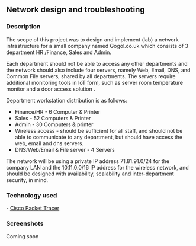 <h2> Network design and troubleshooting </h2>

<h3> Description </h3>

<p>The scope of this project was to design and implement (lab) a network infrastructure for a small company named Gogol.co.uk which consists of 3 department HR /Finance, Sales and Admin. </p>
<p>Each department should not be able to access any other departments and the network should also include four servers, namely Web, Email, DNS, and Common File servers, shared by all departments. The servers require additional monitoring tools in IoT form, such as server room temperature monitor and a door access solution .</p>

<p>Department workstation distribution is as follows:</P>
<ul>
  <li>Finance/HR	-	6 Computer & Printer</li>
  <li>Sales	-	52 Computers & Printer</li>
  <li>Admin	-	30 Computers & printer</li>
  <li>Wireless access	-	should be sufficient for all staff, and should not be able to communicate to any department, but should have access the web, email    and dns servers.</li>
  <li>DNS/Web/Email & File server - 4 Servers</li>
</ul>

<p>The network will be using a private IP address 71.81.91.0/24 for the company LAN and the 10.11.0.0/16 IP address for the wireless network, and should be designed with availability, scalability and inter-department security, in mind.</p>

<h3> Technology used </h3>
	- <a href="https://www.netacad.com/courses/packet-tracer">Cisco Packet Tracer</a>

<h3> Screenshots </h3>

<p> Coming soon </p>
